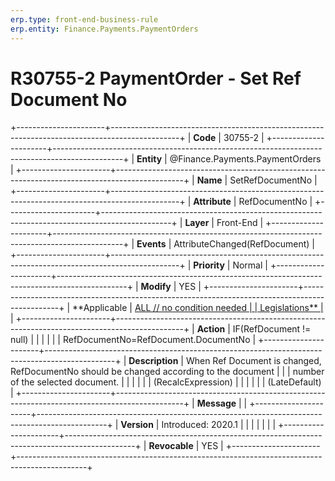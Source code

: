 ```yaml
---
erp.type: front-end-business-rule
erp.entity: Finance.Payments.PaymentOrders
---
```


# R30755-2 PaymentOrder - Set Ref Document No
+----------------------+-----------------------------------------------------------------------------------------------+
| **Code**             | 30755-2                                                                                       |
+----------------------+-----------------------------------------------------------------------------------------------+
| **Entity**           | @Finance.Payments.PaymentOrders                                                                                  |
+----------------------+-----------------------------------------------------------------------------------------------+
| **Name**             | SetRefDocumentNo                                                                              |
+----------------------+-----------------------------------------------------------------------------------------------+
| **Attribute**        | RefDocumentNo                                                                                 |
+----------------------+-----------------------------------------------------------------------------------------------+
| **Layer**            | Front-End                                                                                     |
+----------------------+-----------------------------------------------------------------------------------------------+
| **Events**           | AttributeChanged(RefDocument)                                                                 |
+----------------------+-----------------------------------------------------------------------------------------------+
| **Priority**         | Normal                                                                                        |
+----------------------+-----------------------------------------------------------------------------------------------+
| **Modify**           | YES                                                                                           |
+----------------------+-----------------------------------------------------------------------------------------------+
| **Applicable         | [ALL // no condition needed                                                                   |
| Legislations**       | ](https://confluence.erp.net/display/techdoc/Country+Specific+Functionality)                  |
+----------------------+-----------------------------------------------------------------------------------------------+
| **Action**           | IF(RefDocument != null)                                                                       |
|                      |                                                                                               |
|                      | RefDocumentNo=RefDocument.DocumentNo                                                          |
+----------------------+-----------------------------------------------------------------------------------------------+
| **Description**      | When Ref Document is changed, RefDocumentNo should be changed according to the document       |
|                      | number of the selected document.                                                              |
|                      |                                                                                               |
|                      | (RecalcExpression)                                                                            |
|                      |                                                                                               |
|                      | (LateDefault)                                                                                 |
+----------------------+-----------------------------------------------------------------------------------------------+
| **Message**          |                                                                                               |
+----------------------+-----------------------------------------------------------------------------------------------+
| **Version**          | Introduced: 2020.1                                                                            |
|                      |                                                                                               |
|                      |                                                                                               |
+----------------------+-----------------------------------------------------------------------------------------------+
| **Revocable**        | YES                                                                                           |
+----------------------+-----------------------------------------------------------------------------------------------+

  

  

  
